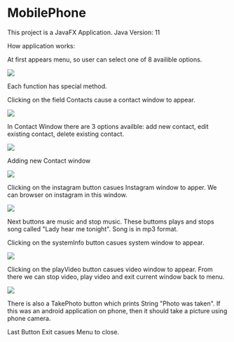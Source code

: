# MobilePhone

This project is a JavaFX Application.
Java Version: 11

How application works:

At first appears menu, so user can select one of 8 availible options.



![](https://raw.githubusercontent.com/JacekKaczmarek10/Moblie_Phone/master/ScreenShots_1/menu.png?token=AN3NZCAHNYDDPKQTRYA4GHS6QNYIO)


Each function has special method.

Clicking on the field Contacts cause a contact window to appear.

![](https://raw.githubusercontent.com/JacekKaczmarek10/Moblie_Phone/master/ScreenShots_1/contacts.png?token=AN3NZCGCWV65LWEN2BABHB26QNYO6)

In Contact Window there are 3 options availble:
add new contact, edit existing contact, delete existing contact.

![](https://raw.githubusercontent.com/JacekKaczmarek10/Moblie_Phone/master/ScreenShots_1/contact_functions.png?token=AN3NZCHR4B7SLN5F2U4FVBC6QNXBQ)

Adding new Contact window

![](https://raw.githubusercontent.com/JacekKaczmarek10/Moblie_Phone/master/ScreenShots_1/addcontact.png?token=AN3NZCFW7LAEX2R5I7PQRMK6QNW2O)


Clicking on the instagram button casues Instagram window to apper.
We can browser on instagram in this window.

![](https://raw.githubusercontent.com/JacekKaczmarek10/Moblie_Phone/master/ScreenShots_1/instagram.png?token=AN3NZCF6ARF2ROSTY3ZMSPS6QNXK2)

Next buttons are music and stop music. These buttoms plays and stops song called "Lady hear me tonight". Song is in mp3 format.

Clicking on the systemInfo button casues system window to appear.

![](https://raw.githubusercontent.com/JacekKaczmarek10/Moblie_Phone/master/ScreenShots_1/systeminfo.png?token=AN3NZCAW7BT7KO5OA6IZ7U26QNXXS)


Clicking on the playVideo button casues video window to appear.
From there we can stop video, play video and exit current window back to menu.

![](https://raw.githubusercontent.com/JacekKaczmarek10/Moblie_Phone/master/ScreenShots_1/video.png?token=AN3NZCEAXJQL736IRBNOKDC6QNX4S)

There is also a TakePhoto button which prints String "Photo was taken". If this was an android application on phone, then it should take a picture using phone camera.

Last Button Exit casues Menu to close.




